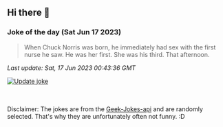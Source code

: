 ## Hi there 👋

### Joke of the day (Sat Jun 17 2023)
<!-- joke -->
>When Chuck Norris was born, he immediately had sex with the first nurse he saw. He was her first. She was his third. That afternoon.
<!-- /joke -->

*Last update: Sat, 17 Jun 2023 00:43:36 GMT*

[![Update joke](https://github.com/nclskfm/nclskfm/actions/workflows/joke.yml/badge.svg)](https://github.com/nclskfm/nclskfm/actions/workflows/joke.yml)

<br><br>
Disclaimer: The jokes are from the [Geek-Jokes-api](https://github.com/sameerkumar18/geek-joke-api) and are randomly selected. That's why they are unfortunately often not funny. :D
